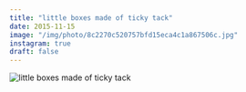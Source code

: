 ```yaml
---
title: "little boxes made of ticky tack"
date: 2015-11-15
image: "/img/photo/8c2270c520757bfd15eca4c1a867506c.jpg"
instagram: true
draft: false
---
```


![little boxes made of ticky tack](/img/photo/8c2270c520757bfd15eca4c1a867506c.jpg)
